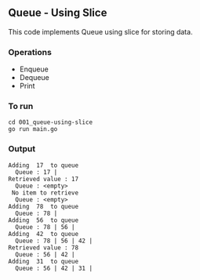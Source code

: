 ## Queue - Using Slice

This code implements Queue using slice for storing data.


### Operations
- Enqueue
- Dequeue
- Print


### To run 
```
cd 001_queue-using-slice
go run main.go
```

### Output
```
Adding  17  to queue
  Queue : 17 | 
Retrieved value : 17
  Queue : <empty>
 No item to retrieve 
  Queue : <empty>
Adding  78  to queue
  Queue : 78 | 
Adding  56  to queue
  Queue : 78 | 56 | 
Adding  42  to queue
  Queue : 78 | 56 | 42 | 
Retrieved value : 78
  Queue : 56 | 42 | 
Adding  31  to queue
  Queue : 56 | 42 | 31 | 
```